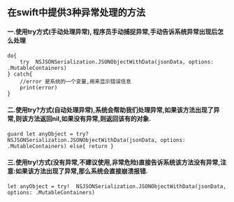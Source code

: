 ## 在swift中提供3种异常处理的方法

#### 一.使用try方式(手动处理异常), 程序员手动捕捉异常,手动告诉系统异常出现后怎么处理

    do{
        try  NSJSONSerialization.JSONObjectWithData(jsonData, options: .MutableContainers)
    } catch{
        //error 是系统的一个变量,用来显示错误信息
        print(error)
    }

#### 二.使用try?方式(自动处理异常),系统会帮助我们处理异常,如果该方法出现了异常,则该方法返回nil,如果没有异常,则返回该有的对象.

    guard let anyObject = try? NSJSONSerialization.JSONObjectWithData(jsonData, options: .MutableContainers) else{ return }


#### 三.使用try!方式(没有异常,不建议使用,非常危险)直接告诉系统该方法没有异常,注意:如果该方法出现了异常,那么系统会直接崩溃报错.

    let anyObject = try!  NSJSONSerialization.JSONObjectWithData(jsonData, options: .MutableContainers)





